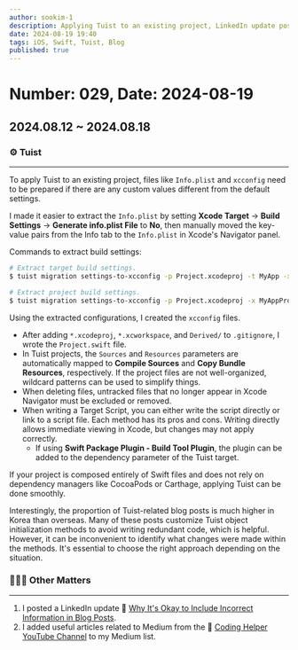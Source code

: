 ```yaml
---
author: sookim-1
description: Applying Tuist to an existing project, LinkedIn update post, organizing Medium coding helper resources
date: 2024-08-19 19:40
tags: iOS, Swift, Tuist, Blog
published: true
---
```

# Number: 029, Date: 2024-08-19
## 2024.08.12 ~ 2024.08.18
### ⚙️ Tuist

---

To apply Tuist to an existing project, files like `Info.plist` and `xcconfig` need to be prepared if there are any custom values different from the default settings.

I made it easier to extract the `Info.plist` by setting **Xcode Target** -> **Build Settings** -> **Generate info.plist File** to **No**, then manually moved the key-value pairs from the Info tab to the `Info.plist` in Xcode's Navigator panel.

Commands to extract build settings:

```bash
# Extract target build settings.
$ tuist migration settings-to-xcconfig -p Project.xcodeproj -t MyApp -x MyApp.xcconfig

# Extract project build settings.
$ tuist migration settings-to-xcconfig -p Project.xcodeproj -x MyAppProject.xcconfig
```

Using the extracted configurations, I created the `xcconfig` files.

- After adding `*.xcodeproj`, `*.xcworkspace`, and `Derived/` to `.gitignore`, I wrote the `Project.swift` file.
- In Tuist projects, the `Sources` and `Resources` parameters are automatically mapped to **Compile Sources** and **Copy Bundle Resources**, respectively. If the project files are not well-organized, wildcard patterns can be used to simplify things.
- When deleting files, untracked files that no longer appear in Xcode Navigator must be excluded or removed.
- When writing a Target Script, you can either write the script directly or link to a script file. Each method has its pros and cons. Writing directly allows immediate viewing in Xcode, but changes may not apply correctly.
    - If using **Swift Package Plugin - Build Tool Plugin**, the plugin can be added to the dependency parameter of the Tuist target.

If your project is composed entirely of Swift files and does not rely on dependency managers like CocoaPods or Carthage, applying Tuist can be done smoothly.

Interestingly, the proportion of Tuist-related blog posts is much higher in Korea than overseas. Many of these posts customize Tuist object initialization methods to avoid writing redundant code, which is helpful. However, it can be inconvenient to identify what changes were made within the methods. It's essential to choose the right approach depending on the situation.

### 🙋🏻‍♂️ Other Matters

---

1. I posted a LinkedIn update 🔗 [Why It's Okay to Include Incorrect Information in Blog Posts](https://www.linkedin.com/posts/sookim1_개발블로그를-시작하려고-할-때-잘못된-정보를-공유하는-것에-대한-두려움-activity-7229460165526175744-Dyn-?utm_source=share&utm_medium=member_desktop).
2. I added useful articles related to Medium from the 🔗 [Coding Helper YouTube Channel](https://www.youtube.com/@user-wi3bv5zr9g) to my Medium list.

